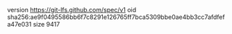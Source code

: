 version https://git-lfs.github.com/spec/v1
oid sha256:ae9f0495586bb6f7c8291e126765ff7bca5309bbe0ae4bb3cc7afdfefa47e031
size 9417
